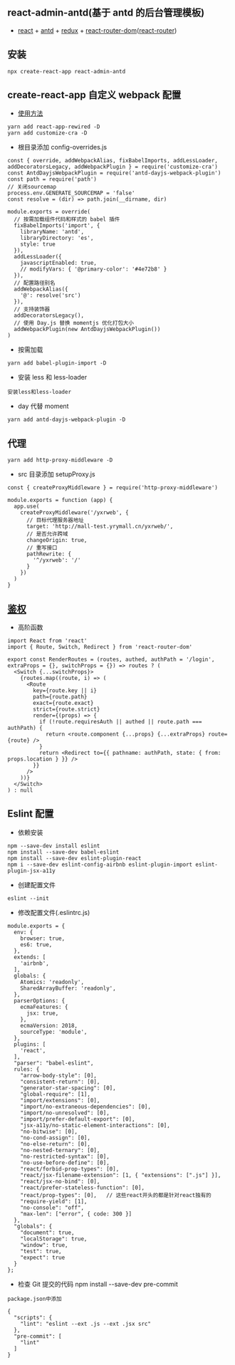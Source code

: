 ## react-admin-antd(基于 antd 的后台管理模板)

-   [react](https://react.docschina.org/docs/getting-started.html) + [antd](https://ant.design/docs/react/introduce-cn) + [redux](https://www.redux.org.cn) + [react-router-dom](https://blog.csdn.net/debbyDeng/article/details/84555817)([react-router](http://react-guide.github.io/react-router-cn/docs/guides/basics/Histories.html))

## 安装

```
npx create-react-app react-admin-antd
```

## create-react-app 自定义 webpack 配置

-   [使用方法](https://www.cnblogs.com/zyl-Tara/p/10635033.html)

```
yarn add react-app-rewired -D
yarn add customize-cra -D
```

-   根目录添加 config-overrides.js

```
const { override, addWebpackAlias, fixBabelImports, addLessLoader, addDecoratorsLegacy, addWebpackPlugin } = require('customize-cra')
const AntdDayjsWebpackPlugin = require('antd-dayjs-webpack-plugin')
const path = require('path')
// 关闭sourcemap
process.env.GENERATE_SOURCEMAP = 'false'
const resolve = (dir) => path.join(__dirname, dir)

module.exports = override(
  // 按需加载组件代码和样式的 babel 插件
  fixBabelImports('import', {
    libraryName: 'antd',
    libraryDirectory: 'es',
    style: true
  }),
  addLessLoader({
    javascriptEnabled: true,
    // modifyVars: { '@primary-color': '#4e72b8' }
  }),
  // 配置路径别名
  addWebpackAlias({
    '@': resolve('src')
  }),
  // 支持装饰器
  addDecoratorsLegacy(),
  // 使用 Day.js 替换 momentjs 优化打包大小
  addWebpackPlugin(new AntdDayjsWebpackPlugin())
)
```

-   按需加载

```
yarn add babel-plugin-import -D
```

-   安装 less 和 less-loader

```
安装less和less-loader
```

-   day 代替 moment

```
yarn add antd-dayjs-webpack-plugin -D
```

## 代理

```
yarn add http-proxy-middleware -D
```

-   src 目录添加 setupProxy.js

```
const { createProxyMiddleware } = require('http-proxy-middleware')

module.exports = function (app) {
  app.use(
    createProxyMiddleware('/yxrweb', {
      // 目标代理服务器地址
      target: 'http://mall-test.yrymall.cn/yxrweb/',
      // 是否允许跨域
      changeOrigin: true,
      // 重写接口
      pathRewrite: {
        '^/yxrweb': '/'
      }
    })
  )
}
```

## [鉴权](https://juejin.im/post/5d6352116fb9a06ae8361932)

-   高阶函数

```
import React from 'react'
import { Route, Switch, Redirect } from 'react-router-dom'

export const RenderRoutes = (routes, authed, authPath = '/login', extraProps = {}, switchProps = {}) => routes ? (
  <Switch {...switchProps}>
    {routes.map((route, i) => (
      <Route
        key={route.key || i}
        path={route.path}
        exact={route.exact}
        strict={route.strict}
        render={(props) => {
          if (!route.requiresAuth || authed || route.path === authPath) {
            return <route.component {...props} {...extraProps} route={route} />
          }
          return <Redirect to={{ pathname: authPath, state: { from: props.location } }} />
        }}
      />
    ))}
  </Switch>
) : null
```

## Eslint 配置

-   依赖安装

```
npm --save-dev install eslint
npm install --save-dev babel-eslint
npm install --save-dev eslint-plugin-react
npm i --save-dev eslint-config-airbnb eslint-plugin-import eslint-plugin-jsx-a11y
```

-   创建配置文件

```
eslint --init
```

-   修改配置文件(.eslintrc.js)

```
module.exports = {
  env: {
    browser: true,
    es6: true,
  },
  extends: [
    'airbnb',
  ],
  globals: {
    Atomics: 'readonly',
    SharedArrayBuffer: 'readonly',
  },
  parserOptions: {
    ecmaFeatures: {
      jsx: true,
    },
    ecmaVersion: 2018,
    sourceType: 'module',
  },
  plugins: [
    'react',
  ],
  "parser": "babel-eslint",
  rules: {
    "arrow-body-style": [0],
    "consistent-return": [0],
    "generator-star-spacing": [0],
    "global-require": [1],
    "import/extensions": [0],
    "import/no-extraneous-dependencies": [0],
    "import/no-unresolved": [0],
    "import/prefer-default-export": [0],
    "jsx-a11y/no-static-element-interactions": [0],
    "no-bitwise": [0],
    "no-cond-assign": [0],
    "no-else-return": [0],
    "no-nested-ternary": [0],
    "no-restricted-syntax": [0],
    "no-use-before-define": [0],
    "react/forbid-prop-types": [0],
    "react/jsx-filename-extension": [1, { "extensions": [".js"] }],
    "react/jsx-no-bind": [0],
    "react/prefer-stateless-function": [0],
    "react/prop-types": [0],   // 这些react开头的都是针对react独有的
    "require-yield": [1],
    "no-console": "off",
    "max-len": ["error", { code: 300 }]
  },
  "globals": {
    "document": true,
    "localStorage": true,
    "window": true,
    "test": true,
    "expect": true
  }
};
```

-   检查 Git 提交的代码 npm install --save-dev pre-commit

```
package.json中添加

{
  "scripts": {
    "lint": "eslint --ext .js --ext .jsx src"
  },
  "pre-commit": [
    "lint"
  ]
}
```
